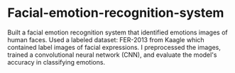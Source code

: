 # Facial-emotion-recognition-system
Built a facial emotion recognition system that identified emotions images of human faces. Used a labeled dataset: FER-2013 from Kaagle which contained label images of facial expressions. I preprocessed the images, trained a convolutional neural network (CNN), and evaluate the model's accuracy in classifying emotions. 
